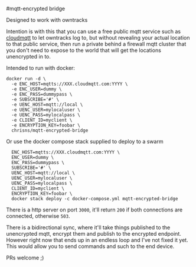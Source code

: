 #mqtt-encrypted bridge

Designed to work with owntracks

Intention is with this that you can use a free public mqtt service such as [cloudmqtt](http://cloudmqtt.com) to let owntracks log to, but without revealing your actual location to that public service, then run a private behind a firewall mqtt cluster that you don't need to expose to the world that will get the locations unencrypted in to.

Intended to run with docker:

```
docker run -d \
  -e ENC_HOST=mqtts://XXX.cloudmqtt.com:YYYY \
  -e ENC_USER=dummy \
  -e ENC_PASS=dummypass \
  -e SUBSCRIBE='#' \
  -e UENC_HOST=mqtt://local \
  -e UENC_USER=mylocaluser \
  -e UENC_PASS=mylocalpass \
  -e CLIENT_ID=myclient \
  -e ENCRYPTION_KEY=foobar \
  chrisns/mqtt-encrypted-bridge
```

Or use the docker compose stack supplied to deploy to a swarm

```
  ENC_HOST=mqtts://XXX.cloudmqtt.com:YYYY \
  ENC_USER=dummy \
  ENC_PASS=dummypass \
  SUBSCRIBE='#' \
  UENC_HOST=mqtt://local \
  UENC_USER=mylocaluser \
  UENC_PASS=mylocalpass \
  CLIENT_ID=myclient \
  ENCRYPTION_KEY=foobar \
  docker stack deploy -c docker-compose.yml mqtt-encrypted-bridge
```

There is a http server on port `3000`, it'll return `200` if both connections are connected, otherwise `503`.

There is a bidirectional sync, where it'll take things published to the unencrypted mqtt, encrypt them and publish to the encrypted endpoint. However right now that ends up in an endless loop and I've not fixed it yet. This would allow you to send commands and such to the end device.

PRs welcome ;)